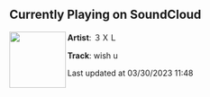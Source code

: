 ## Currently Playing on SoundCloud

[<img align="left" width="100" src="https://i1.sndcdn.com/artworks-cO4s4kgzhMiW204n-Sdsu9w-t500x500.jpg">](https://soundcloud.com/triplexlarge/wish-u?in=triplexlarge/sets/windowseeker-tranquil-flutter-engulf-my-heart)

**Artist**: ３ＸＬ 

**Track**: wish u

Last updated at 03/30/2023 11:48
